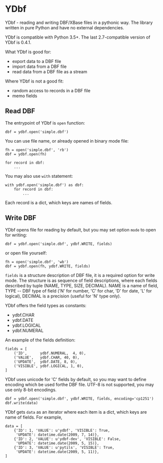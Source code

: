 YDbf
====

YDbf - reading and writing DBF/XBase files in a pythonic way.
The library written in pure Python and have no external
dependencies.

YDbf is compatible with Python 3.5+. The last 2.7-compatible
version of YDbf is 0.4.1.

What YDbf is good for:

 - export data to a DBF file
 - import data from a DBF file
 - read data from a DBF file as a stream

Where YDbf is not a good fit:

 - random access to records in a DBF file
 - memo fields

Read DBF
--------

The entrypoint of YDbf is `open` function:

    dbf = ydbf.open('simple.dbf')

You can use file name, or already opened in binary mode file:

    fh = open('simple.dbf', 'rb')
    dbf = ydbf.open(fh)
    
    for record in dbf:
        ...

You may also use `with` statement:

    with ydbf.open('simple.dbf') as dbf:
        for record in dbf:
            ...

Each record is a dict, which keys are names of fields.

Write DBF
---------

YDbf opens file for reading by default, but you may set option `mode` to
open for writing:

    dbf = ydbf.open('simple.dbf', ydbf.WRITE, fields)

or open file yourself:

    fh = open('simple.dbf', 'wb')
    dbf = ydbf.open(fh, ydbf.WRITE, fields)

`fields` is a structure description of DBF file, it is a required option for
write mode. The structure is as sequence of field descriptions,
where each fields described by tuple (NAME, TYPE, SIZE, DECIMAL). NAME
is a name of field, TYPE -- DBF type of field ('N' for number, 'C' for char,
'D' for date, 'L' for logical), DECIMAL is a precision (useful for 'N' type only).

YDbf offers the field types as constants:
 - ydbf.CHAR
 - ydbf.DATE
 - ydbf.LOGICAL
 - ydbf.NUMERAL

An example of the fields definition:

    fields = [
        ('ID',      ydbf.NUMERAL,  4, 0),
        ('VALUE',   ydbf.CHAR, 40, 0),
        ('UPDATE',  ydbf.DATE, 8, 0),
        ('VISIBLE', ydbf.LOGICAL, 1, 0),
    ]


YDbf uses unicode for 'C' fields by default, so you may want to define
encoding which be used forthe  DBF file. UTF-8 is not supported, you may
use only 8-bit encodings.

    dbf = ydbf.open('simple.dbf', ydbf.WRITE, fields, encoding='cp1251')
    dbf.write(data)

YDbf gets `data` as an iterator where each item is a dict, which
keys are name of fields. For example,

    data = [
        {'ID': 1, 'VALUE': u'ydbf', 'VISIBLE': True,
         'UPDATE': datetime.date(2009, 7, 14)},
        {'ID': 2, 'VALUE': u'ydbf-dev', 'VISIBLE': False,
         'UPDATE': datetime.date(2009, 5, 15)},
        {'ID': 3, 'VALUE': u'pytils', 'VISIBLE': True,
         'UPDATE': datetime.date(2009, 5, 11)},
    ]

